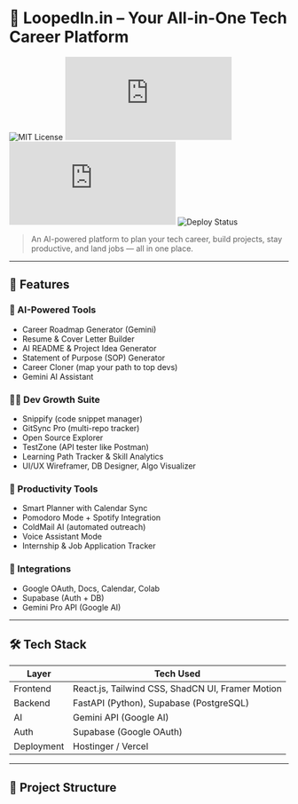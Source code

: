 # 🚀 LoopedIn.in – Your All-in-One Tech Career Platform

![MIT License](https://img.shields.io/badge/license-MIT-blue.svg)
![Last Commit](https://img.shields.io/github/last-commit/your-username/loopedin.in)
![Open Issues](https://img.shields.io/github/issues/your-username/loopedin.in)
![Deploy Status](https://img.shields.io/badge/deployed-live-success)

> An AI-powered platform to plan your tech career, build projects, stay productive, and land jobs — all in one place.

---

## 🌟 Features

### 🧠 AI-Powered Tools
- Career Roadmap Generator (Gemini)
- Resume & Cover Letter Builder
- AI README & Project Idea Generator
- Statement of Purpose (SOP) Generator
- Career Cloner (map your path to top devs)
- Gemini AI Assistant

### 👨‍💻 Dev Growth Suite
- Snippify (code snippet manager)
- GitSync Pro (multi-repo tracker)
- Open Source Explorer
- TestZone (API tester like Postman)
- Learning Path Tracker & Skill Analytics
- UI/UX Wireframer, DB Designer, Algo Visualizer

### 📅 Productivity Tools
- Smart Planner with Calendar Sync
- Pomodoro Mode + Spotify Integration
- ColdMail AI (automated outreach)
- Voice Assistant Mode
- Internship & Job Application Tracker

### 🔗 Integrations
- Google OAuth, Docs, Calendar, Colab
- Supabase (Auth + DB)
- Gemini Pro API (Google AI)

---

## 🛠️ Tech Stack

| Layer       | Tech Used                          |
|-------------|------------------------------------|
| Frontend    | React.js, Tailwind CSS, ShadCN UI, Framer Motion |
| Backend     | FastAPI (Python), Supabase (PostgreSQL) |
| AI          | Gemini API (Google AI)             |
| Auth        | Supabase (Google OAuth)            |
| Deployment  | Hostinger / Vercel                 |

---

## 🧱 Project Structure

